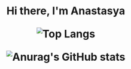 <h1 align="center">Hi there, I'm Anastasya 

  
  ![Top Langs](https://github-readme-stats.vercel.app/api/top-langs/?username=anasty223)
  
  ![Anurag's GitHub stats](https://github-readme-stats.vercel.app/api?username=anasty223)
  
<!--   ![Ashutosh's github activity graph](https://activity-graph.herokuapp.com/graph?username=anasty223) -->

